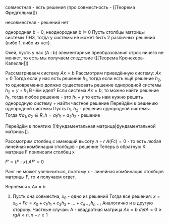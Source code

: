 совместная - есть решения (про совместность - [[Теорема Фредгольма]])

несовместная - решений нет


однородная b = 0, неоднородная b != 0 
Пусть столбцы матрицы системы ЛНЗ, тогда у системы не может быть 2 различных решений (либо 1, либо их нет).

Окей, пусть у нас (A : b) элементарные преобразования строк ничего не меняет, то есть мы получаем следствие ([[Теорема Кронекера-Капелли]])

Рассматриваем систему
$Ax = b$
Рассмотрим приведённую систему:
$Ax = 0$
Тогда если у нас есть решение $h_1$, тогда если есть ещё решение $h_2$, то одновременно должно существовать решение однородной системы
$h_2 = y + h_1$
В чём идея?
Если система $Ax = b$, то можно найти решение $h_1$, тогда любое решение - это $h_1 + y$
то есть нам нужно решить однородную систему + найти частное решение
Перейдём к решению однородной системы
Пусть $h_1, h_2$ - решения однородной системы.
Тогда $\forall a_1, a_2 \in R, h = a_1h_1 + a_2h_2$ - решение

Перейдём к понятию [[Фундаментальная матрица|фундаментальной матрицы]].

Рассмотрим столбец $c$ имеющий высоту $n - r$
$A(Fc) = 0$ - то есть любая линейная комбинация столбцов - решение
Теперь в обратную
К матрице F приписали столбец x

$F' = (F : x)$
$AF' = 0$

Ранг не может увеличиться, поэтому x - линейная комбинация столбцов матрицы F, то и получаем ответ.

Вернёмся к Ax = b
1) Пусть она совместна, $x_0$ - одно из решений
Тогда все решения:
$x = x_0 + Fc = x_0 + c_1h_1 + c_2h_2 + ... + c_{n-r}h_{n-r}$
Аналогично и в другую сторону.
Частные случаи:
A - квадратная матрица
$Ax = b$
$det A = 0 \geq rg A < n, n - r \geq 1$

